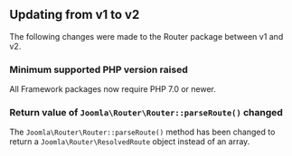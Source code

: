 ## Updating from v1 to v2

The following changes were made to the Router package between v1 and v2.

### Minimum supported PHP version raised

All Framework packages now require PHP 7.0 or newer.

### Return value of `Joomla\Router\Router::parseRoute()` changed

The `Joomla\Router\Router::parseRoute()` method has been changed to return a `Joomla\Router\ResolvedRoute` object instead of an array.
